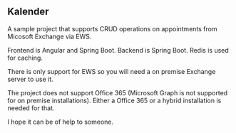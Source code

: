 ## Kalender
A sample project that supports CRUD operations on appointments from Micosoft Exchange via EWS.

Frontend is Angular and Spring Boot. Backend is Spring Boot. Redis is used for caching.

There is only support for EWS so you will need a on premise Exchange server to use it. 

The project does not support Office 365 (Microsoft Graph is not supported for on premise installations). Either a Office 365 or a hybrid installation is needed for that.

I hope it can be of help to someone.
